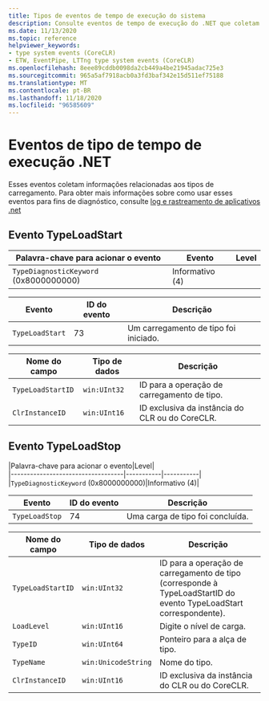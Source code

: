 ```yaml
---
title: Tipos de eventos de tempo de execução do sistema
description: Consulte eventos de tempo de execução do .NET que coletam informações de diagnóstico específicas para o sistema de tipo .NET, como TypeLoadStart e TypeLoadStop.
ms.date: 11/13/2020
ms.topic: reference
helpviewer_keywords:
- type system events (CoreCLR)
- ETW, EventPipe, LTTng type system events (CoreCLR)
ms.openlocfilehash: 8eee89cddb0098da2cb449a4be21945adac725e3
ms.sourcegitcommit: 965a5af7918acb0a3fd3baf342e15d511ef75188
ms.translationtype: MT
ms.contentlocale: pt-BR
ms.lasthandoff: 11/18/2020
ms.locfileid: "96585609"
---
```

# <a name="net-runtime-type-events"></a>Eventos de tipo de tempo de execução .NET

Esses eventos coletam informações relacionadas aos tipos de carregamento. Para obter mais informações sobre como usar esses eventos para fins de diagnóstico, consulte [log e rastreamento de aplicativos .net](../../core/diagnostics/logging-tracing.md)

## <a name="typeloadstart-event"></a>Evento TypeLoadStart

|Palavra-chave para acionar o evento|Evento|Level|  
|-----------------------------------|-----------|-----------|  
|`TypeDiagnosticKeyword` (0x8000000000)|Informativo (4)|  

|Evento|ID do evento|Descrição|  
|-----------|--------------|-----------------|  
|`TypeLoadStart`|73|Um carregamento de tipo foi iniciado.|

|Nome do campo|Tipo de dados|Descrição|  
|----------------|---------------|-----------------|  
|`TypeLoadStartID`|`win:UInt32`|ID para a operação de carregamento de tipo.|
|`ClrInstanceID`|`win:UInt16`|ID exclusiva da instância do CLR ou do CoreCLR.|  

## <a name="typeloadstop-event"></a>Evento TypeLoadStop

|Palavra-chave para acionar o evento|Level|  
|-----------------------------------|-----------|-----------|  
|`TypeDiagnosticKeyword` (0x8000000000)|Informativo (4)|  

|Evento|ID do evento|Descrição|  
|-----------|--------------|-----------------|  
|`TypeLoadStop`|74|Uma carga de tipo foi concluída.|

|Nome do campo|Tipo de dados|Descrição|  
|----------------|---------------|-----------------|  
|`TypeLoadStartID`|`win:UInt32`|ID para a operação de carregamento de tipo (corresponde à TypeLoadStartID do evento TypeLoadStart correspondente).|
|`LoadLevel`|`win:UInt16`|Digite o nível de carga.|
|`TypeID`|`win:UInt64`|Ponteiro para a alça de tipo.|
|`TypeName`|`win:UnicodeString`|Nome do tipo.|
|`ClrInstanceID`|`win:UInt16`|ID exclusiva da instância do CLR ou do CoreCLR.|  
